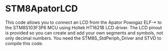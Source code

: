 # STM8ApatorLCD
This code allows you to connect an LCD from the Apator Powogaz ELF-* to the STM8S103F3P6 MCU using Holtek HT1621B LCD driver.
The LCD pinout is provided so you can create and add your own segments and symbols, not only decimal numbers.
You need the STM8S_StdPeriph_Driver and STVD to compile this code.
